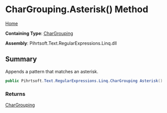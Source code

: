 # CharGrouping\.Asterisk\(\) Method

[Home](../../../../../../README.md)

**Containing Type**: [CharGrouping](../README.md)

**Assembly**: Pihrtsoft\.Text\.RegularExpressions\.Linq\.dll

## Summary

Appends a pattern that matches an asterisk\.

```csharp
public Pihrtsoft.Text.RegularExpressions.Linq.CharGrouping Asterisk()
```

### Returns

[CharGrouping](../README.md)

